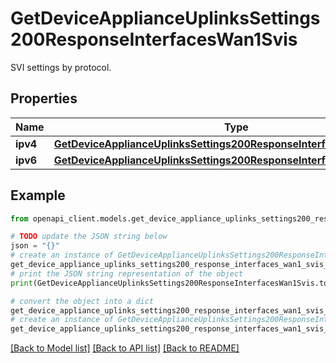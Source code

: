 # GetDeviceApplianceUplinksSettings200ResponseInterfacesWan1Svis

SVI settings by protocol.

## Properties

Name | Type | Description | Notes
------------ | ------------- | ------------- | -------------
**ipv4** | [**GetDeviceApplianceUplinksSettings200ResponseInterfacesWan1SvisIpv4**](GetDeviceApplianceUplinksSettings200ResponseInterfacesWan1SvisIpv4.md) |  | [optional] 
**ipv6** | [**GetDeviceApplianceUplinksSettings200ResponseInterfacesWan1SvisIpv6**](GetDeviceApplianceUplinksSettings200ResponseInterfacesWan1SvisIpv6.md) |  | [optional] 

## Example

```python
from openapi_client.models.get_device_appliance_uplinks_settings200_response_interfaces_wan1_svis import GetDeviceApplianceUplinksSettings200ResponseInterfacesWan1Svis

# TODO update the JSON string below
json = "{}"
# create an instance of GetDeviceApplianceUplinksSettings200ResponseInterfacesWan1Svis from a JSON string
get_device_appliance_uplinks_settings200_response_interfaces_wan1_svis_instance = GetDeviceApplianceUplinksSettings200ResponseInterfacesWan1Svis.from_json(json)
# print the JSON string representation of the object
print(GetDeviceApplianceUplinksSettings200ResponseInterfacesWan1Svis.to_json())

# convert the object into a dict
get_device_appliance_uplinks_settings200_response_interfaces_wan1_svis_dict = get_device_appliance_uplinks_settings200_response_interfaces_wan1_svis_instance.to_dict()
# create an instance of GetDeviceApplianceUplinksSettings200ResponseInterfacesWan1Svis from a dict
get_device_appliance_uplinks_settings200_response_interfaces_wan1_svis_from_dict = GetDeviceApplianceUplinksSettings200ResponseInterfacesWan1Svis.from_dict(get_device_appliance_uplinks_settings200_response_interfaces_wan1_svis_dict)
```
[[Back to Model list]](../README.md#documentation-for-models) [[Back to API list]](../README.md#documentation-for-api-endpoints) [[Back to README]](../README.md)


